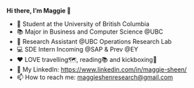 **Hi there, I’m Maggie 👋**
- 🏫 Student at the University of British Columbia
- 📚 Major in Business and Computer Science @UBC
- 🌱 Research Assistant @UBC Operations Research Lab
- 💻 SDE Intern Incoming @SAP & Prev @EY
- ❤️ LOVE travelling🗺️, reading📚 and kickboxing🥊
- 💼 My LinkedIn: https://www.linkedin.com/in/maggie-sheen/
- 📫 How to reach me: maggieshenresearch@gmail.com

<!---
Maggie885/Maggie885 is a ✨ special ✨ repository because its `README.md` (this file) appears on your GitHub profile.
You can click the Preview link to take a look at your changes.
--->
